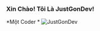 ### Xin Chào! Tôi Là JustGonDev!
*Một Coder *
![JustGonDev](https://avatars.githubusercontent.com/u/68411474?s=400&u=65ff532dd2f40f1f8e1f0a64a91d50501fe51b15&v=4)


